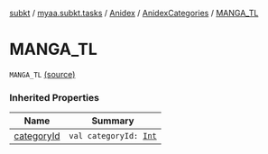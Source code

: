[subkt](../../../index.md) / [myaa.subkt.tasks](../../index.md) / [Anidex](../index.md) / [AnidexCategories](index.md) / [MANGA_TL](./-m-a-n-g-a_-t-l.md)

# MANGA_TL

`MANGA_TL` [(source)](https://github.com/Myaamori/SubKt/blob/0.1.19/src/main/kotlin/myaa/subkt/tasks/tasks.kt#L1061)

### Inherited Properties

| Name | Summary |
|---|---|
| [categoryId](category-id.md) | `val categoryId: `[`Int`](https://kotlinlang.org/api/latest/jvm/stdlib/kotlin/-int/index.html) |
